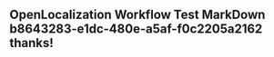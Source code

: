 <properties
ms.topic="hero-topic"
ms.test1="hero-topic"
ms.test2="test"/>

## OpenLocalization Workflow Test MarkDown b8643283-e1dc-480e-a5af-f0c2205a2162 thanks!
